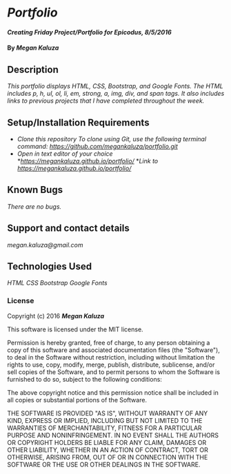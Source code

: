 # _Portfolio_

#### _Creating Friday Project/Portfolio for Epicodus, 8/5/2016_

#### By _**Megan Kaluza**_

## Description

_This portfolio displays HTML, CSS, Bootstrap, and Google Fonts. The HTML includes p, h, ul, ol, li, em, strong, a, img, div, and span tags. It also includes links to previous projects that I have completed throughout the week._

## Setup/Installation Requirements

* _Clone this repository_
    _To clone using Git, use the following terminal command:_
    _https://github.com/megankaluza/portfolio.git_
* _Open in text editor of your choice_
*_https://megankaluza.github.io/portfolio/_
*_Link to https://megankaluza.github.io/portfolio/_


## Known Bugs

_There are no bugs._

## Support and contact details

_megan.kaluza@gmail.com_

## Technologies Used

_HTML_
_CSS_
_Bootstrap_
_Google Fonts_

### License

Copyright (c) 2016 **_Megan Kaluza_**

This software is licensed under the MIT license.

Permission is hereby granted, free of charge, to any person obtaining a copy of this software and associated documentation files (the "Software"), to deal in the Software without restriction, including without limitation the rights to use, copy, modify, merge, publish, distribute, sublicense, and/or sell copies of the Software, and to permit persons to whom the Software is furnished to do so, subject to the following conditions:

The above copyright notice and this permission notice shall be included in all copies or substantial portions of the Software.

THE SOFTWARE IS PROVIDED "AS IS", WITHOUT WARRANTY OF ANY KIND, EXPRESS OR IMPLIED, INCLUDING BUT NOT LIMITED TO THE WARRANTIES OF MERCHANTABILITY, FITNESS FOR A PARTICULAR PURPOSE AND NONINFRINGEMENT. IN NO EVENT SHALL THE AUTHORS OR COPYRIGHT HOLDERS BE LIABLE FOR ANY CLAIM, DAMAGES OR OTHER LIABILITY, WHETHER IN AN ACTION OF CONTRACT, TORT OR OTHERWISE, ARISING FROM, OUT OF OR IN CONNECTION WITH THE SOFTWARE OR THE USE OR OTHER DEALINGS IN THE SOFTWARE.
